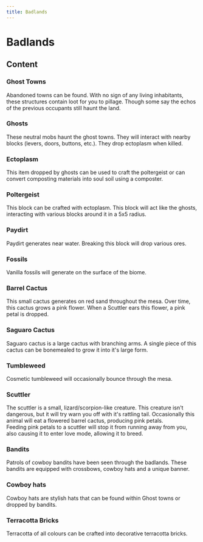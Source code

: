 ```yaml
---
title: Badlands
---
```


# Badlands

## Content

### Ghost Towns  
Abandoned towns can be found. With no sign of any living inhabitants, these structures contain loot for you to pillage. Though some say the echos of the previous occupants still haunt the land.  

### Ghosts  
These neutral mobs haunt the ghost towns. They will interact with nearby blocks (levers, doors, buttons, etc.). They drop ectoplasm when killed.

### Ectoplasm
This item dropped by ghosts can be used to craft the poltergeist or can convert composting materials into soul soil using a composter.

### Poltergeist 
This block can be crafted with ectoplasm. This block will act like the ghosts, interacting with various blocks around it in a 5x5 radius.

### Paydirt  
Paydirt generates near water. Breaking this block will drop various ores.

### Fossils  
Vanilla fossils will generate on the surface of the biome.

### Barrel Cactus  
This small cactus generates on red sand throughout the mesa. Over time, this cactus grows a pink flower. When a Scuttler ears this flower, a pink petal is dropped.

### Saguaro Cactus  
Saguaro cactus is a large cactus with branching arms. A single piece of this cactus can be bonemealed to grow it into it's large form.  

### Tumbleweed  
Cosmetic tumbleweed will occasionally bounce through the mesa.

### Scuttler  
The scuttler is a small, lizard/scorpion-like creature. This creature isn't dangerous, but it will try warn you off with it's rattling tail. Occasionally this animal will eat a flowered barrel cactus, producing pink petals.  
Feeding pink petals to a scuttler will stop it from running away from you, also causing it to enter love mode, allowing it to breed.

### Bandits  
Patrols of cowboy bandits have been seen through the badlands. These bandits are equipped with crossbows, cowboy hats and a unique banner.

### Cowboy hats  
Cowboy hats are stylish hats that can be found within Ghost towns or dropped by bandits.  

### Terracotta Bricks  
Terracotta of all colours can be crafted into decorative terracotta bricks.
